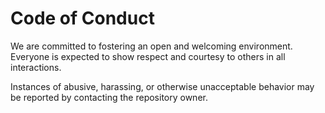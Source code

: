 # Code of Conduct

We are committed to fostering an open and welcoming environment.  
Everyone is expected to show respect and courtesy to others in all interactions.  

Instances of abusive, harassing, or otherwise unacceptable behavior may be reported by contacting the repository owner.
